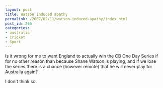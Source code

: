 ```yaml
---
layout: post
title: Watson induced apathy
permalink: /2007/02/11/watson-induced-apathy/index.html
post_id: 266
categories: 
- australia
- cricket
- Sport
---
```


 Is it wrong for me to want England to actually win the CB One Day Series if for no other reason than because Shane Watson is playing, and if we lose the series there is a chance (however remote) that he will never play for Australia again?




I don't think so.

